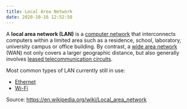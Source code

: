 ```yaml
---
title: Local Area Network
date: 2020-10-16 12:52:58
---
```


A **local area network (LAN)** is a 
[computer network](20210610054021-computer-network.md) that
interconnects computers within a limited area such as a residence, school,
laboratory, university campus or office building. By contrast, a 
[wide area network](20201017170819-wan.md) (WAN) not only covers a
larger geographic distance, but also generally involves 
[leased telecommunication circuits](20210626075326-leased-line.md).

Most common types of LAN currently still in use:
* [Ethernet](20201012135112-ethernet.md)
* [Wi-Fi](20210626075555-wi-fi.md) 

Source: https://en.wikipedia.org/wiki/Local_area_network
